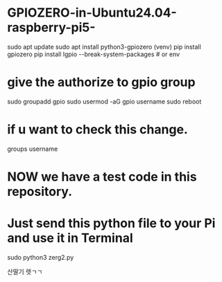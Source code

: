 # GPIOZERO-in-Ubuntu24.04-raspberry-pi5-

sudo apt update
sudo apt install python3-gpiozero
(venv) pip install gpiozero
pip install lgpio --break-system-packages  # or env

# give the authorize to gpio group
sudo groupadd gpio
sudo usermod -aG gpio username
sudo reboot

# if u want to check this change.
groups username

# NOW we have a test code in this repository.
# Just send this python file to your Pi and use it in Terminal

sudo python3 zerg2.py

산딸기 렛ㄱㄱ
